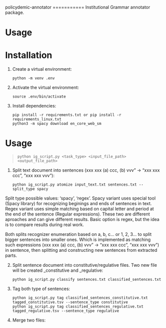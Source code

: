 policydemic-annotator =========== Institutional Grammar annotator
package.

# Usage

# Installation

1.  Create a virtual environment:

        python -m venv .env

2.  Activate the virtual environment:

        source .env/bin/activate

3.  Install dependencies:

        pip install -r requirements.txt or pip install -r requirements_linux.txt
        python3 -m spacy download en_core_web_sm

# Usage

> `python ig_script.py <task_type> <input_file_path> <output_file_path>`

1.  Split text document into sentences (xxx xxx (a) ccc, (b) vvv” ->
    “xxx xxx ccc”, “xxx xxx vvv”):

        python ig_script.py atomize input_text.txt sentences.txt --split_type spacy

Split type possible values: ‘spacy’, ‘regex’. Spacy variant uses special
tool (Spacy library) for recognizing beginings and ends of sentences in
text. Regex variant uses simple matching based on capital letter and
period at the end of the sentence (Regular expressions). These two are
different aproaches and can give different results. Basic option is
regex, but the idea is to compare results during real work.

Both splits recognizer enumeration based on a, b, c… or 1, 2, 3… to
split bigger sentences into smaller ones. Which is implemented as
matching such expressions (xxx xxx (a) ccc, (b) vvv” -> “xxx xxx ccc”,
“xxx xxx vvv”) in sentence, then splitting and constructing new
sentences from extracted parts.

2.  Split sentence document into constitutive/regulative files. Two new
    file will be created \_constitutive and \_regulative:

        python ig_script.py classify sentences.txt classified_sentences.txt

3.  Tag both type of sentences:

        python ig_script.py tag classified_sentences_constitutive.txt tagged_constitutive.tsv --sentence_type constitutive
        python ig_script.py tag classified_sentences_regulative.txt  tagged_regulative.tsv --sentence_type regulative

4.  Merge two files:
	
	


